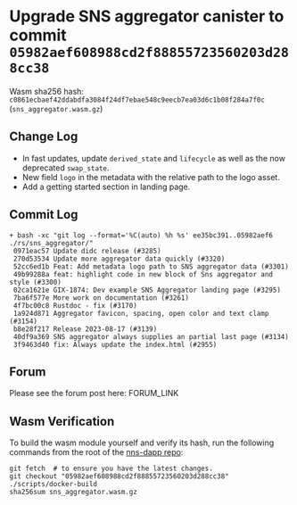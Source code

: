 # Upgrade SNS aggregator canister to commit `05982aef608988cd2f88855723560203d288cc38`
Wasm sha256 hash: `c0861ecbaef42ddabdfa3084f24df7ebae548c9eecb7ea03d6c1b08f284a7f0c` (`sns_aggregator.wasm.gz`)

## Change Log

* In fast updates, update `derived_state` and `lifecycle` as well as the now deprecated `swap_state`.
* New field `logo` in the metadata with the relative path to the logo asset.
* Add a getting started section in landing page.

## Commit Log

```
+ bash -xc "git log --format='%C(auto) %h %s' ee35bc391..05982aef6 ./rs/sns_aggregator/"
 0971eac57 Update didc release (#3285)
 270d53534 Update more aggregator data quickly (#3320)
 52cc6ed1b Feat: Add metadata logo path to SNS aggregator data (#3301)
 49b99288a feat: highlight code in new block of Sns aggregator and style (#3300)
 02ca1621e GIX-1874: Dev example SNS Aggregator landing page (#3295)
 7ba6f577e More work on documentation (#3261)
 4f7bc00c8 Rustdoc - fix (#3170)
 1a924d871 Aggregator favicon, spacing, open color and text clamp (#3154)
 b8e28f217 Release 2023-08-17 (#3139)
 40df9a369 SNS aggregator always supplies an partial last page (#3134)
 3f9463d40 fix: Always update the index.html (#2955)
```

## Forum
Please see the forum post here: FORUM_LINK

## Wasm Verification

To build the wasm module yourself and verify its hash, run the following commands from the root of the [nns-dapp repo](https://github.com/dfinity/nns-dapp):

```
git fetch  # to ensure you have the latest changes.
git checkout "05982aef608988cd2f88855723560203d288cc38"
./scripts/docker-build
sha256sum sns_aggregator.wasm.gz
```
